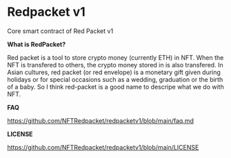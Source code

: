 # Redpacket v1

Core smart contract of Red Packet v1

**What is RedPacket?**

Red packet is a tool to store crypto money (currently ETH) in NFT. When the NFT is transfered to others, the crypto money stored in is also transfered. In Asian cultures, red packet (or red envelope) is a monetary gift given during holidays or for special occasions such as a wedding, graduation or the birth of a baby. So I think red-packet is a good name to descripe what we do with NFT.

**FAQ**

https://github.com/NFTRedpacket/redpacketv1/blob/main/faq.md

**LICENSE**

https://github.com/NFTRedpacket/redpacketv1/blob/main/LICENSE
